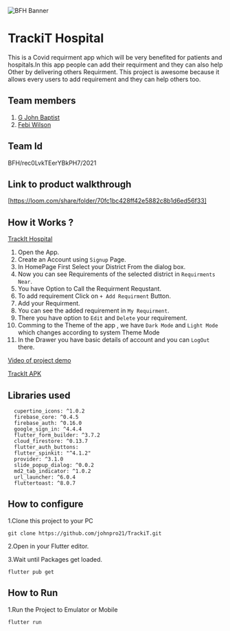 ![BFH Banner](https://trello-attachments.s3.amazonaws.com/542e9c6316504d5797afbfb9/542e9c6316504d5797afbfc1/39dee8d993841943b5723510ce663233/Frame_19.png)
# TrackiT Hospital
This is a Covid requirment app which will be very benefited for patients and hospitals.In this app people can add their requirment and they can also help Other by delivering others Requirment. This project is awesome because it allows every users to add requirement and they can help others too.
## Team members
1. [G John Baptist](https://github.com/johnpro21/)
2. [Febi Wilson](https://github.com/FebiWilson)
## Team Id
BFH/rec0LvkTEerYBkPH7/2021
## Link to product walkthrough
[https://loom.com/share/folder/70fc1bc428ff42e5882c8b1d6ed56f33]
## How it Works ?
[TrackIt Hospital](https://drive.google.com/file/d/1V0lav4lJmjLewSRlSjkrmBaos4ze23CJ/view?usp=sharing)
1. Open the App.
2. Create an Account using `Signup` Page.
3. In HomePage First Select your District From the dialog box.
4. Now you can see Requirements of the selected district in `Requirments Near`.
5. You have Option to Call the Requirment Requstant.
6. To add requirement Click on `+ Add Requirment` Button.
7. Add your Requirment.
8. You can see the added requirement in `My Requirment`.
9. There you have option to `Edit` and `Delete` your requirement.
10. Comming to the Theme of the app , we have `Dark Mode` and `Light Mode` which changes according to system Theme Mode
11. In the Drawer you have basic details of account and you can `LogOut` there. 


[Video of project demo](https://www.loom.com/share/f36bd32fb5c34862bfc9e071c40bdd51)

[TrackIt APK](https://drive.google.com/file/d/1V0lav4lJmjLewSRlSjkrmBaos4ze23CJ/view?usp=sharing)
## Libraries used
```
  cupertino_icons: ^1.0.2
  firebase_core: ^0.4.5
  firebase_auth: ^0.16.0
  google_sign_in: ^4.4.4
  flutter_form_builder: ^3.7.2
  cloud_firestore: ^0.13.7
  flutter_auth_buttons:
  flutter_spinkit: "^4.1.2"
  provider: ^3.1.0
  slide_popup_dialog: ^0.0.2
  md2_tab_indicator: ^1.0.2
  url_launcher: ^6.0.4
  fluttertoast: ^8.0.7
  ```
## How to configure
1.Clone this project to your PC
``` 
git clone https://github.com/johnpro21/TrackiT.git
```
2.Open in your Flutter editor.

3.Wait until Packages get loaded.
```
flutter pub get
```
## How to Run
1.Run the Project to Emulator or Mobile
```
flutter run
```
